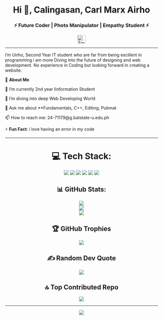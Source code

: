 
<h1 align="center">Hi 👋, Calingasan, Carl Marx Airho</h1>  
<h3 align="center">⚡ Future Coder | Photo Manipulator | Empathy Student ⚡</h3>  

<p align="center" style="display: flex; justify-content: center; align-items: center; gap: 10px;">

  <a href="mailto:24-71179@g.batstate-u.edu.ph" target="_blank">
    <img src="https://img.shields.io/badge/-Email-D14836?logo=gmail&logoColor=white&style=for-the-badge" alt="Email" height="28" />
  </a>
</p>


---
<p>
I’m Uirho, Second Year IT student who are far from being excillent in programming
i am more Diving into the future of designing and web development. No experience in Coding but looking forward
in creating a website.
</p>

<p >🚀 <b>About Me</b> </p>
<p >🔭 I’m currently 2nd year Iinformation Student</p>  
<p >🌱 I’m diving into deep Web Developing World</p>
<p >💬 Ask me about **Fundamentals, C++, Editing, Pubmat</p>  
<p >📫 How to reach me: 24-71179@g.batstate-u.edu.ph</p> 
<p >⚡ <b>Fun Fact</b>: i love having an error in my code</p>

---

<h1 align="center">💻 Tech Stack:</h1>

<p align="center">
  <img src="https://img.shields.io/badge/java-%23ED8B00.svg?style=plastic&logo=openjdk&logoColor=white" />
  <img src="https://img.shields.io/badge/python-3670A0?style=plastic&logo=python&logoColor=ffdd54" />
  <img src="https://img.shields.io/badge/adobe-%23FF0000.svg?style=plastic&logo=adobe&logoColor=white" />
  <img src="https://img.shields.io/badge/Adobe%20After%20Effects-9999FF.svg?style=plastic&logo=Adobe%20After%20Effects&logoColor=white" />
  <img src="https://img.shields.io/badge/adobe%20photoshop-%2331A8FF.svg?style=plastic&logo=adobe%20photoshop&logoColor=white" />
  <img src="https://img.shields.io/badge/Canva-%2300C4CC.svg?style=plastic&logo=Canva&logoColor=white" />
</p>

<h2 align="center">📊 GitHub Stats:</h2>

<p align="center">
  <img src="https://github-readme-stats.vercel.app/api?username=cmacalingasan24-71779&theme=dark&hide_border=false&include_all_commits=false&count_private=false" /><br/>
  <img src="https://nirzak-streak-stats.vercel.app/?user=cmacalingasan24-71779&theme=dark&hide_border=false" /><br/>
  <img src="https://github-readme-stats.vercel.app/api/top-langs/?username=cmacalingasan24-71779&theme=dark&hide_border=false&include_all_commits=false&count_private=false&layout=compact" />
</p>

<h2 align="center">🏆 GitHub Trophies</h2>

<p align="center">
  <img src="https://github-profile-trophy.vercel.app/?username=cmacalingasan24-71779&theme=dark&no-frame=false&no-bg=true&margin-w=4" />
</p>

<h2 align="center">✍️ Random Dev Quote</h2>

<p align="center">
  <img src="https://quotes-github-readme.vercel.app/api?type=vetical&theme=dark" />
</p>

<h2 align="center">🔝 Top Contributed Repo</h2>

<p align="center">
  <img src="https://github-contributor-stats.vercel.app/api?username=cmacalingasan24-71779&limit=5&theme=dark&combine_all_yearly_contributions=true" />
</p>

---

<p align="center">
  <a href="https://visitcount.itsvg.in">
    <img src="https://visitcount.itsvg.in/api?id=cmacalingasan24-71779&icon=0&color=0" />
  </a>
</p>

<!-- Proudly created with GPRM ( https://gprm.itsvg.in ) -->
